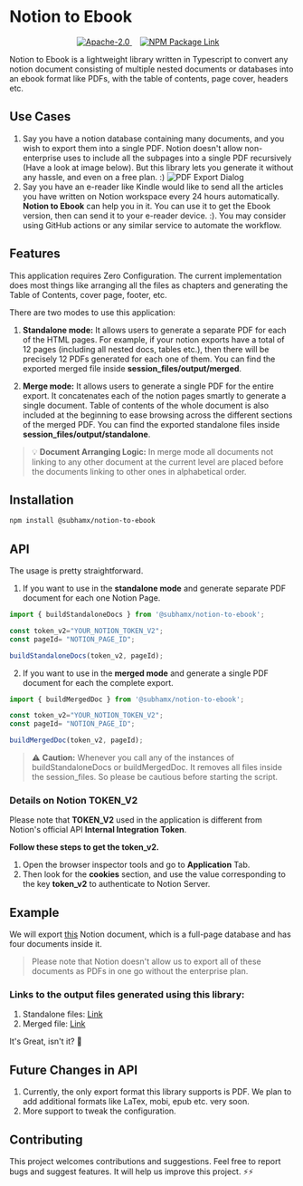 # Notion to Ebook

<p align="center">
  <a
    href="https://github.com/subhamx/notion-to-ebook/blob/master/LICENSE"
    style="margin-right: 1em;">
    <img alt="Apache-2.0" src="https://img.shields.io/github/license/subhamx/notion-to-ebook?color=blue"/>
  </a>
  <a
    href="https://www.npmjs.com/package/@subhamx/notion-to-ebook"
    style="margin-right: 1em;">
    <img alt="NPM Package Link" src="https://img.shields.io/npm/v/@subhamx/notion-to-ebook?color=brightgreen"/>
  </a>
</p>


Notion to Ebook is a lightweight library written in Typescript to convert any notion document consisting of multiple nested documents or databases into an ebook format like PDFs, with the table of contents, page cover, headers etc.


## Use Cases
1. Say you have a notion database containing many documents, and you wish to export them into a single PDF. Notion doesn't allow non-enterprise uses to include all the subpages into a single PDF recursively (Have a look at image below). But this library lets you generate it without any hassle, and even on a free plan. :)
![PDF Export Dialog](https://raw.githubusercontent.com/subhamx/notion-to-ebook/HEAD/_docs/4.png)
2. Say you have an e-reader like Kindle would like to send all the articles you have written on Notion workspace every 24 hours automatically. **Notion to Ebook** can help you in it. You can use it to get the Ebook version, then can send it to your e-reader device. :). You may consider using GitHub actions or any similar service to automate the workflow.

## Features
This application requires Zero Configuration. The current implementation does most things like arranging all the files as chapters and generating the Table of Contents, cover page, footer, etc. 

There are two modes to use this application:
1. **Standalone mode:** It allows users to generate a separate PDF for each of the HTML pages.  For example, if your notion exports have a total of 12 pages (including all nested docs, tables etc.), then there will be precisely 12 PDFs generated for each one of them. You can find the exported merged file inside **session_files/output/merged**.

2. **Merge mode:** It allows users to generate a single PDF for the entire export. It concatenates each of the notion pages smartly to generate a single document. Table of contents of the whole document is also included at the beginning to ease browsing across the different sections of the merged PDF. You can find the exported standalone files inside **session_files/output/standalone**.

> 💡 **Document Arranging Logic:** In merge mode all documents not linking to any other document at the current level are placed before the documents linking to other ones in alphabetical order.


## Installation

```bash
npm install @subhamx/notion-to-ebook
```

## API
The usage is pretty straightforward.
1. If you want to use in the **standalone mode** and generate separate PDF document for each one Notion Page.
```javascript
import { buildStandaloneDocs } from '@subhamx/notion-to-ebook';

const token_v2="YOUR_NOTION_TOKEN_V2";
const pageId= "NOTION_PAGE_ID";

buildStandaloneDocs(token_v2, pageId);
```
2. If you want to use in the **merged mode** and generate a single PDF document for each the complete export.
```javascript
import { buildMergedDoc } from '@subhamx/notion-to-ebook';

const token_v2="YOUR_NOTION_TOKEN_V2";
const pageId= "NOTION_PAGE_ID";

buildMergedDoc(token_v2, pageId);
```

> ⚠️ **Caution:** Whenever you call any of the instances of buildStandaloneDocs or buildMergedDoc. It removes all files inside the session_files. So please be cautious before starting the script.

### Details on Notion TOKEN_V2
Please note that **TOKEN_V2** used in the application is different from Notion's official API **Internal Integration Token**. 

**Follow these steps to get the token_v2.**

1. Open the browser inspector tools and go to **Application** Tab. 
2. Then look for the **cookies** section, and use the value corresponding to the key **token_v2** to authenticate to Notion Server. 



## Example
We will export [this](https://bx.notion.site/920be5e64bd04f34b3c4450ad3fcc80e?v=deb2aef3fb4244539b2a25c50e8569f3) Notion document, which is a full-page database and has four documents inside it. 
> Please note that Notion doesn't allow us to export all of these documents as PDFs in one go without the enterprise plan.

### Links to the output files generated using this library:
1. Standalone files: [Link](https://github.com/subhamX/notion-to-ebook/tree/master/_docs/sample_output/standalone)
2. Merged file: [Link](https://github.com/subhamX/notion-to-ebook/tree/master/_docs/sample_output/merged)

It's Great, isn't it? 🎉


## Future Changes in API
1. Currently, the only export format this library supports is PDF. We plan to add additional formats like LaTex, mobi, epub etc. very soon.
2. More support to tweak the configuration.


## Contributing
This project welcomes contributions and suggestions. Feel free to report bugs and suggest features. It will help us improve this project. ⚡⚡

